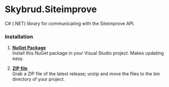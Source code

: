 Skybrud.Siteimprove
===================

C# (.NET) library for communicating with the Siteimprove API.

### Installation

1. [**NuGet Package**][NuGetPackage]  
Install this NuGet package in your Visual Studio project. Makes updating easy.

2. [**ZIP file**][GitHubRelease]  
Grab a ZIP file of the latest release; unzip and move the files to the bin directory of your project.

[NuGetPackage]: https://www.nuget.org/packages/Skybrud.Siteimprove
[GitHubRelease]: https://github.com/skybrud/Skybrud.Siteimprove/releases/latest